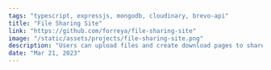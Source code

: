 ```yaml
---
tags: "typescript, expressjs, mongodb, cloudinary, brevo-api"
title: "File Sharing Site"
link: "https://github.com/forreya/file-sharing-site"
image: "/static/assets/projects/file-sharing-site.png"
description: "Users can upload files and create download pages to share images & music through link sharing or emailing."
date: "Mar 21, 2023"
---
```


